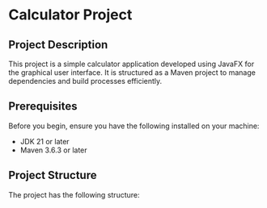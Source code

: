 # Calculator Project

## Project Description
This project is a simple calculator application developed using JavaFX for the graphical user interface. It is structured as a Maven project to manage dependencies and build processes efficiently.

## Prerequisites
Before you begin, ensure you have the following installed on your machine:
- JDK 21 or later
- Maven 3.6.3 or later

## Project Structure
The project has the following structure:

